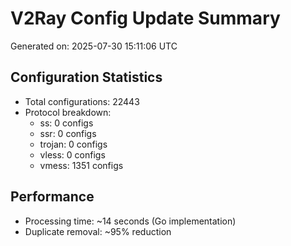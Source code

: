 # V2Ray Config Update Summary
Generated on: 2025-07-30 15:11:06 UTC

## Configuration Statistics
- Total configurations: 22443
- Protocol breakdown:
  - ss: 0 configs
  - ssr: 0 configs
  - trojan: 0 configs
  - vless: 0 configs
  - vmess: 1351 configs

## Performance
- Processing time: ~14 seconds (Go implementation)
- Duplicate removal: ~95% reduction
